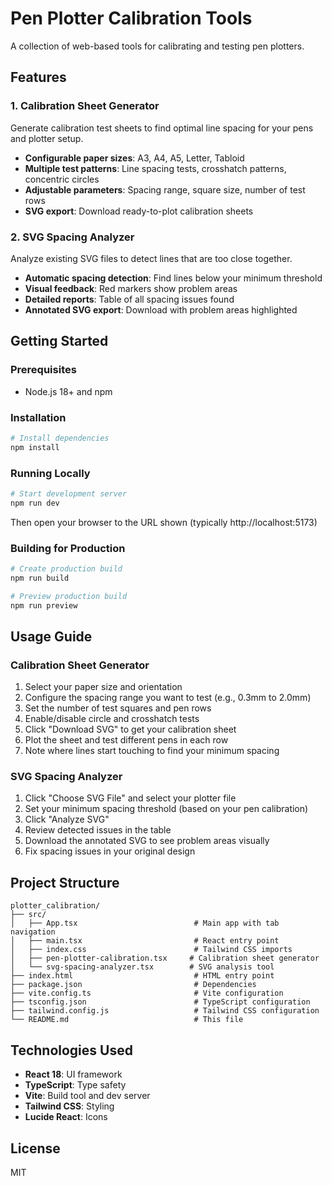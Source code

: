 # Pen Plotter Calibration Tools

A collection of web-based tools for calibrating and testing pen plotters.

## Features

### 1. Calibration Sheet Generator
Generate calibration test sheets to find optimal line spacing for your pens and plotter setup.

- **Configurable paper sizes**: A3, A4, A5, Letter, Tabloid
- **Multiple test patterns**: Line spacing tests, crosshatch patterns, concentric circles
- **Adjustable parameters**: Spacing range, square size, number of test rows
- **SVG export**: Download ready-to-plot calibration sheets

### 2. SVG Spacing Analyzer
Analyze existing SVG files to detect lines that are too close together.

- **Automatic spacing detection**: Find lines below your minimum threshold
- **Visual feedback**: Red markers show problem areas
- **Detailed reports**: Table of all spacing issues found
- **Annotated SVG export**: Download with problem areas highlighted

## Getting Started

### Prerequisites
- Node.js 18+ and npm

### Installation

```bash
# Install dependencies
npm install
```

### Running Locally

```bash
# Start development server
npm run dev
```

Then open your browser to the URL shown (typically http://localhost:5173)

### Building for Production

```bash
# Create production build
npm run build

# Preview production build
npm run preview
```

## Usage Guide

### Calibration Sheet Generator

1. Select your paper size and orientation
2. Configure the spacing range you want to test (e.g., 0.3mm to 2.0mm)
3. Set the number of test squares and pen rows
4. Enable/disable circle and crosshatch tests
5. Click "Download SVG" to get your calibration sheet
6. Plot the sheet and test different pens in each row
7. Note where lines start touching to find your minimum spacing

### SVG Spacing Analyzer

1. Click "Choose SVG File" and select your plotter file
2. Set your minimum spacing threshold (based on your pen calibration)
3. Click "Analyze SVG"
4. Review detected issues in the table
5. Download the annotated SVG to see problem areas visually
6. Fix spacing issues in your original design

## Project Structure

```
plotter_calibration/
├── src/
│   ├── App.tsx                          # Main app with tab navigation
│   ├── main.tsx                         # React entry point
│   ├── index.css                        # Tailwind CSS imports
│   ├── pen-plotter-calibration.tsx     # Calibration sheet generator
│   └── svg-spacing-analyzer.tsx        # SVG analysis tool
├── index.html                           # HTML entry point
├── package.json                         # Dependencies
├── vite.config.ts                       # Vite configuration
├── tsconfig.json                        # TypeScript configuration
├── tailwind.config.js                   # Tailwind CSS configuration
└── README.md                            # This file
```

## Technologies Used

- **React 18**: UI framework
- **TypeScript**: Type safety
- **Vite**: Build tool and dev server
- **Tailwind CSS**: Styling
- **Lucide React**: Icons

## License

MIT

